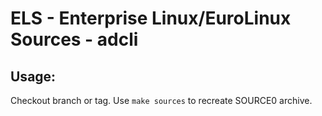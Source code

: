 # ELS - Enterprise Linux/EuroLinux Sources - adcli
 
## Usage:
  Checkout branch or tag. Use `make sources` to recreate  SOURCE0 archive.
